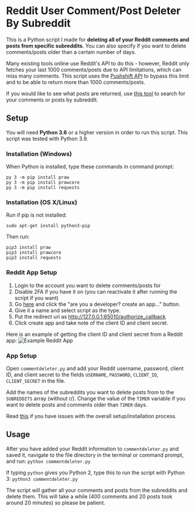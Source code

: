 # Reddit User Comment/Post Deleter By Subreddit

This is a Python script I made for **deleting all of your Reddit comments and posts from specific subreddits**. You can also specify if you want to delete comments/posts older than a certain number of days. 

Many existing tools online use Reddit's API to do this - however, Reddit only fetches your last 1000 comments/posts due to API limitations, which can miss many comments. This script uses the [Pushshift API](https://github.com/pushshift/api) to bypass this limit and to be able to return more than 1000 comments/posts.  

If you would like to see what posts are returned, use [this tool](https://camas.github.io/reddit-search/) to search for your comments or posts by subreddit.

## Setup

You will need **Python 3.6** or a higher version in order to run this script. This script was tested with Python 3.9.

### Installation (Windows)
When Python is installed, type these commands in command prompt:

    py 3 -m pip install praw
    py 3 -m pip install prawcore
    py 3 -m pip install requests


### Installation (OS X/Linux)
Run if pip is not installed:

    sudo apt-get install python3-pip

Then run:

    pip3 install praw
    pip3 install prawcore
    pip3 install requests

### Reddit App Setup
1. Login to the account you want to delete comments/posts for
2. Disable 2FA if you have it on (you can reactivate it after running the script if you want)
3. Go [here](https://www.reddit.com/prefs/apps/) and click the "are you a developer? create an app..." button.
4. Give it a name and select script as the type.
5. Put the redirect uri as http://127.0.0.1:65010/authorize_callback
6. Click create app and take note of the client ID and client secret. 

Here is an example of getting the client ID and client secret from a Reddit app:
![Example Reddit App](https://image.prntscr.com/image/VuV-R5LnQ36YWdHVloDAaw.png)

### App Setup
Open ``commentdeleter.py`` and add your Reddit username, password, client ID, and client secret to the fields ``USERNAME``, ``PASSWORD``, ``CLIENT_ID``, ``CLIENT_SECRET`` in the file. 

Add the names of the subreddits you want to delete posts from to the ``SUBREDDITS`` array (without r/). Change the value of the ``TIMER`` variable if you want to delete posts and comments older than ``TIMER`` days.

Read [this](https://www.reddit.com/r/RequestABot/comments/cyll80/a_comprehensive_guide_to_running_your_reddit_bot/) if you have issues with the overall setup/installation process.


## Usage

After you have added your Reddit information to ``commentdeleter.py`` and saved it, navigate to the file directory in the terminal or command prompt,  and run:
``python commentdeleter.py``

If typing ``python`` gives you Python 2, type this to run the script with Python 3:
``python3 commentdeleter.py``

The script will gather all your comments and posts from the subreddits and delete them. This will take a while (400 comments and 20 posts took around 20 minutes) so please be patient.
